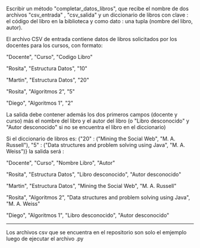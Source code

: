 Escribir un método "completar_datos_libros", que recibe el nombre de dos archivos "csv_entrada" , "csv_salida" y un diccionario de libros con clave : el código del libro
en la biblioteca y como dato : una tupla (nombre del libro, autor).

El archivo CSV de entrada contiene datos de libros solicitados por los docentes para los cursos, con formato:
  
  "Docente", "Curso", "Codigo Libro"
  
  "Rosita", "Estructura Datos", "10"
  
  "Martin", "Estructura Datos", "20"
 
  "Rosita", "Algoritmos 2", "5"
  
  "Diego", "Algoritmos 1", "2"
  
 
La salida debe contener además los dos primeros campos (docente y curso) más el nombre del libro y el autor del libro (o "Libro desconocido" y "Autor desconocido"
si no se encuentra el libro en el diccionario)


Si el diccionario de libros es: {"20" : ("Mining the Social Web", "M. A. Russell"), "5" : ("Data structures and problem solving using Java", "M. A. Weiss")}
la salida será : 

  "Docente", "Curso", "Nombre Libro", "Autor"
  
  "Rosita", "Estructura Datos", "Libro desconocido", "Autor desconocido"
   
  "Martin", "Estructura Datos", "Mining the Social Web", "M. A. Russell"
  
  "Rosita", "Algoritmos 2", "Data structures and problem solving using Java", "M. A. Weiss"
  
  "Diego", "Algoritmos 1", "Libro desconocido", "Autor desconocido"
  
  - - - - - -
  
  Los archivos csv que se encuentra en el repositorio son solo el emjemplo luego de ejecutar el archivo .py

